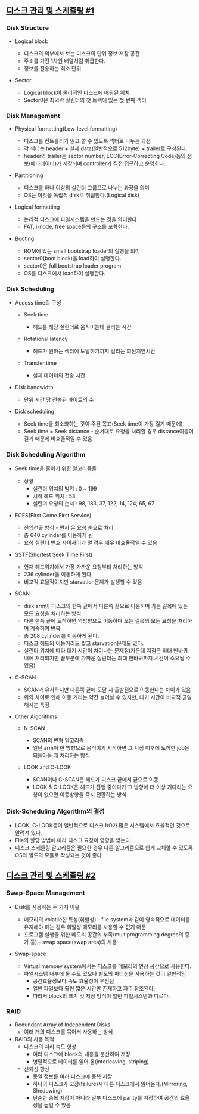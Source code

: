 ## [디스크 관리 및 스케쥴링 #1](https://core.ewha.ac.kr/publicview/C0101020140523151255773807?vmode=f)

### Disk Structure

- Logical block
  - 디스크의 외부에서 보는 디스크의 단위 정보 저장 공간
  - 주소를 가진 1차원 배열처럼 취급한다.
  - 정보를 전송하는 최소 단위

- Sector
  - Logical block이 물리적인 디스크에 매핑된 위치
  - Sector0은 최외곽 실린더의 첫 트랙에 있는 첫 번째 섹터


### Disk Management

- Physical formatting(Low-level formatting)
  - 디스크를 컨트롤러가 읽고 쓸 수 있도록 섹터로 나누는 과정
  - 각 섹터는 header + 실제 data(일반적으로 512byte) + trailer로 구성된다.
  - header와 trailer는 sector number, ECC(Error-Correcting Code)등의 정보(메타데이터)가 저장되며 controller가 직접 접근하고 운영한다.

- Partitioning
  - 디스크를 하나 이상의 실린더 그룹으로 나누는 과정을 의미
  - OS는 이것을 독립적 disk로 취급한다.(Logical disk)

- Logical formatting
  - 논리적 디스크에 파일시스템을 만드는 것을 의미한다.
  - FAT, i-node, free space등의 구조를 포함한다.

- Booting
  - ROM에 있는 small bootstrap loader의 실행을 의미
  - sector0(boot block)을 load하여 실행한다.
  - sector0은 full bootstrap loader program
  - OS를 디스크에서 load하여 실행한다.


### Disk Scheduling

- Access time의 구성
  - Seek time
    - 헤드를 해당 실린더로 움직이는데 걸리는 시간

  - Rotational latency
    - 헤드가 원하는 섹터에 도달하기까지 걸리는 회전지연시간

  - Transfer time
    - 실제 데이터의 전송 시간

- Disk bandwidth
  - 단위 시간 당 전송된 바이트의 수

- Disk scheduling
  - Seek time을 최소화하는 것이 주된 목표(Seek time이 가장 길기 때문에)
  - Seek time = Seek distance - 순서대로 요청을 처리할 경우 distance이동이 길기 때문에 비효율적일 수 있음


### Disk Scheduling Algorithm

- Seek time을 줄이기 위한 알고리즘들
  - 상황
    - 실린더 위치의 범위 : 0 ~ 199
    - 시작 헤드 위치 : 53 
    - 실린더 요청의 순서 : 98, 183, 37, 122, 14, 124, 65, 67

- FCFS(First Come First Service)
  - 선입선출 방식 - 먼저 온 요청 순으로 처리
  - 총 640 cylinder를 이동하게 됨
  - 요청 실린더 번호 사이사이가 멀 경우 매우 비효율적일 수 있음

- SSTF(Shortest Seek Time First)
  - 현재 헤드위치에서 가장 가까운 요청부터 처리하는 방식
  - 236 cylinder을 이동하게 된다.
  - 비교적 효율적이지만 starvation문제가 발생할 수 있음

- SCAN
  - disk arm이 디스크의 한쪽 끝에서 다른쪽 끝으로 이동하며 가는 길목에 있는 모든 요청을 처리하는 방식
  - 다른 한쪽 끝에 도착하면 역방향으로 이동하며 오는 길목의 모든 요청을 처리하며 계속하여 반복
  - 총 208 cylinder를 이동하게 된다.
  - 디스크 헤드의 이동거리도 짧고 starvation문제도 없다.
  - 실린더 위치에 따라 대기 시간이 차이나는 문제점(가운데 지점은 최대 반바퀴 내에 처리되지만 끝부분에 가까운 실린더는 최대 한바퀴까지 시간이 소요될 수 있음)

- C-SCAN
  - SCAN과 유사하지만 다른쪽 끝에 도달 시 출발점으로 이동한다는 차이가 있음
  - 위의 차이로 인해 이동 거리는 약간 늘어날 수 있지만, 대기 시간이 비교적 균일해지는 특징

- Other Algorithms
  - N-SCAN
    - SCAN의 변형 알고리즘
    - 일단 arm이 한 방향으로 움직이기 시작하면 그 시점 이후에 도착한 job은 되돌아올 때 처리하는 방식

  - LOOK and C-LOOK
    - SCAN이나 C-SCAN은 헤드가 디스크 끝에서 끝으로 이동
    - LOOK & C-LOOK은 헤드가 진행 중이다가 그 방향에 더 이상 기다리는 요청이 없으면 이동방향을 즉시 전환하는 방식


### Disk-Scheduling Algorithm의 결정

- LOOK, C-LOOK등이 일반적으로 디스크 I/O가 많은 시스템에서 효율적인 것으로 알려져 있다.
- FIle의 할당 방법에 따라 디스크 요청이 영향을 받는다.
- 디스크 스케줄링 알고리즘은 필요한 경우 다른 알고리즘으로 쉽게 교체할 수 있도록 OS와 별도의 모듈로 작성되는 것이 좋다.

## [디스크 관리 및 스케쥴링 #2](https://core.ewha.ac.kr/publicview/C0101020140527124647396004?vmode=f)

### Swap-Space Management

- Disk를 사용하는 두 가지 이유
  - 메모리의 volatile한 특성(휘발성) - file system과 같이 영속적으로 데이터를 유지해야 하는 경우 휘발성 메모리를 사용할 수 없기 때문
  - 프로그램 실행을 위한 메모리 공간의 부족(multiprogramming degree의 증가 등) - swap space(swap area)의 사용

- Swap-space
  - Virtual memoey system에서는 디스크를 메모리의 연장 공간으로 사용한다.
  - 파일시스템 내부에 둘 수도 있으나 별도의 파티션을 사용하는 것이 일반적임
    - 공간효율성보다 속도 효율성이 우선됨
    - 일반 파일보다 훨씬 짧은 시간만 존재하고 자주 참조된다.
    - 따라서 block의 크기 및 저장 방식이 일반 파일시스템과 다르다.


### RAID

+ Redundant Array of Independent Disks
  + 여러 개의 디스크를 묶어서 사용하는 방식
+ RAID의 사용 목적
  + 디스크의 처리 속도 향상
    + 여러 디스크에 block의 내용을 분산하여 저장
    + 병렬적으로 데이터를 읽어 옴(interleaving, striping)
  + 신뢰성 향상
    + 동일 정보를 여러 디스크에 중복 저장
    + 하나의 디스크가 고장(failure)시 다른 디스크에서 읽어온다.(Mirroring, Shedowing)
    + 단순한 중복 저장이 아니라 일부 디스크에 parity를 저장하여 공간의 효율성을 높일 수 있음